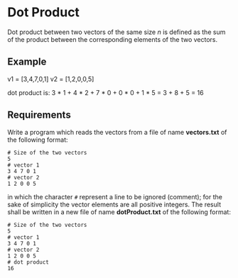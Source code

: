 # Dot Product

Dot product between two vectors of the same size *n* is defined as the sum of the product between the corresponding elements of the two vectors. 

## Example 

v1 = [3,4,7,0,1] v2 = [1,2,0,0,5]

dot product is: 3 * 1 + 4 * 2 + 7 * 0 + 0 * 0 + 1 * 5 = 3 + 8 + 5 = 16

## Requirements

Write a program which reads the vectors from a file of name **vectors.txt** of the following format:

```text
# Size of the two vectors
5
# vector 1
3 4 7 0 1
# vector 2 
1 2 0 0 5
```

in which the character `#` represent a line to be ignored (comment); for the sake of simplicity the vector elements are all positive integers.
The result shall be written in a new file of name **dotProduct.txt** of the following format:

```text
# Size of the two vectors
5
# vector 1
3 4 7 0 1
# vector 2 
1 2 0 0 5
# dot product
16
```
